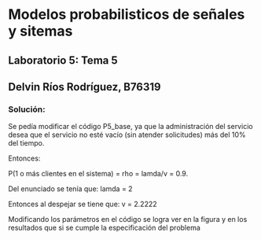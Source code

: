# Modelos probabilisticos de señales y sitemas
## Laboratorio 5: Tema 5
## Delvin Ríos Rodríguez, B76319

### Solución: 
Se pedía modificar el código P5_base, ya que la administración del servicio desea que el servicio no esté vacío (sin atender solicitudes) más del 10% del tiempo. 

Entonces: 

P(1 o más clientes en el sistema) = rho = lamda/v = 0.9.

Del enunciado se tenía que: lamda = 2

Entonces al despejar se tiene que: v = 2.2222

Modificando los parámetros en el código se logra ver en la figura y en los resultados que si se cumple la especificación del problema
